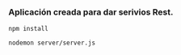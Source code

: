 ### Aplicación creada para dar serivios Rest.

```
npm install
```

```
nodemon server/server.js
```